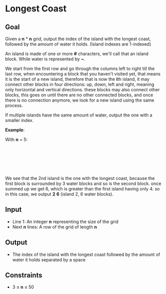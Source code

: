 # Longest Coast

## Goal

Given a **n** \* **n** grid, output the index of the island with the longest
coast, followed by the amount of water it holds. (Island indexes are 1-indexed)

An island is made of one or more **#** characters, we'll call that an island
block. While water is represented by **~**.

We start from the first row and go through the columns left to right till the
last row, when encountering a block that you haven't visited yet, that means it
is the start of a new island, therefore that is now the **i**th island, it may
connect other blocks in four directions: up, down, left and right, meaning only
horizontal and vertical directions. these blocks may also connect other blocks,
this goes on until there are no other connected blocks, and once there is no
connection anymore, we look for a new island using the same process.

If multiple islands have the same amount of water, output the one with a smaller index.

**Example**:

With **n** = 5:

<pre style="color:#FFFFFF">
~~~~#
~~~##
~~~~~
~##~~
~~~~~
</pre>

We see that the 2nd island is the one with the longest coast, because the first
block is surrounded by 3 water blocks and so is the second block. once summed up
we get 6, which is greater than the first island having only 4. so in this case,
we output **2** **6** (island 2, 6 water blocks).

## Input

-   Line 1: An integer **n** representing the size of the grid
-   Next **n** lines: A row of the grid of length **n**

## Output

-   The index of the island with the longest coast followed by the amount of
    water it holds separated by a space

## Constraints

-   3 &leq; **n** &leq; 50
